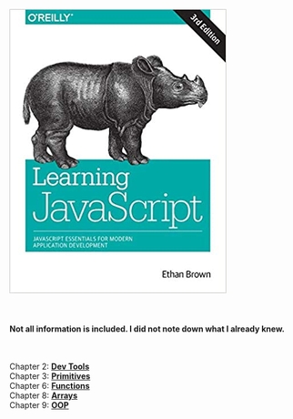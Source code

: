 ![alt text](https://github.com/GandalfTea/Notebooks/blob/master/JavaScript/Learning%20Javascript%20Ed.3/51ziIINNMAL._SX379_BO1%2C204%2C203%2C200_.jpg)

&nbsp;


#### Not all information is included. I did not note down what I already knew.

&nbsp;


Chapter 2: [__Dev Tools__](https://github.com/GandalfTea/Notebooks/blob/master/JavaScript/Learning%20Javascript%20Ed.3/DevTools.Chapter2.md)     
Chapter 3: [__Primitives__](https://github.com/GandalfTea/Notebooks/blob/master/JavaScript/Learning%20Javascript%20Ed.3/Primitives.Chpter3.md)     
Chapter 6: [__Functions__](https://github.com/GandalfTea/Notebooks/blob/master/JavaScript/Learning%20Javascript%20Ed.3/Functions.Chapter6.md)      
Chapter 8: [__Arrays__](https://github.com/GandalfTea/Notebooks/blob/master/JavaScript/Learning%20Javascript%20Ed.3/Arrays.Chapter8.md)      
Chapter 9: [__OOP__](https://github.com/GandalfTea/Notebooks/blob/master/JavaScript/Learning%20Javascript%20Ed.3/OOP.Chapter9.md)      
